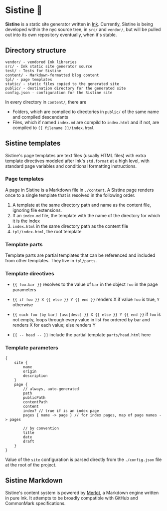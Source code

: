 # Sistine 🏰

**Sistine** is a static site generator written in [Ink](https://dotink.co/). Currently, Sistine is being developed within the nyc source tree, in `src/` and `vendor/`, but will be pulled out into its own repository eventually, when it's stable.

## Directory structure

```
vendor/ - vendored Ink libraries
src/ - Ink static site generator source
test/ - Tests for Sistine
content/ - Markdown-formatted blog content
tpl/ - page templates
static/ - static files copied to the generated site
public/ - destination directory for the generated site
config.json - configuration for the Sistine site
```

In every directory in `content/`, there are

- Folders, which are compiled to directories in `public/` of the same name and compiled descendants
- Files, which if named `index.md` are compild to `index.html` and if not, are compiled to `{{ filename }}/index.html`

## Sistine templates

Sistine's page templates are text files (usually HTML files) with extra template directives modeled after Ink's `std.format` at a high level, with standard page variables and conditional formatting instructions.

### Page templates

A page in Sistine is a Markdown file in `./content`. A Sistine page renders once to a single template that is resolved in the following order.

1. A template at the same directory path and name as the content file, ignoring file extensions.
2. If an `index.md` file, the template with the name of the directory for which it is the index
2. `index.html` in the same directory path as the content file
2. `tpl/index.html`, the root template

### Template parts

Template parts are partial templates that can be referenced and included from other templates. They live in `tpl/parts`.

### Template directives

- `{{ foo.bar }}` resolves to the value of `bar` in the object `foo` in the page parameters

- `{{ if foo }} X {{ else }} Y {{ end }}` renders X if value `foo` is true, `Y` otherwise

- `{{ each foo [by bar] [asc|desc] }} X {{ else }} Y {{ end }}` if `foo` is not empty, loops through every value in list `foo` ordered by bar and renders X for each value; else renders Y

- `{{ -- head -- }}` include the partial template `parts/head.html` here

### Template parameters

```ink
{
    site {
        name
        origin
        description
    }
    page {
        // always, auto-generated
        path
        publicPath
        contentPath
        content
        index? // true if is an index page
        pages { name -> page } // for index pages, map of page names -> pages

        // by convention
        title
        date
        draft
    }
}
```

Value of the `site` configuration is parsed directly from the `./config.json` file at the root of the project.

## Sistine Markdown

Sistine's content system is powered by [Merlot](https://github.com/thesephist/merlot), a Markdown engine written in pure Ink. It attempts to be broadly compatible with GitHub and CommonMark specifications.

